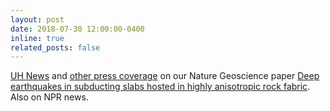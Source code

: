 ```yaml
---
layout: post
date: 2018-07-30 12:00:00-0400
inline: true
related_posts: false
---
```


[UH News](https://uh.edu/news-events/stories/2018/july-2018/0730earthquake.php) and [other press coverage](https://nature.altmetric.com/details/45774698/news) on our Nature Geoscience paper [Deep earthquakes in subducting slabs hosted in highly anisotropic rock fabric](https://www.nature.com/articles/s41561-018-0188-3). Also on NPR news.
